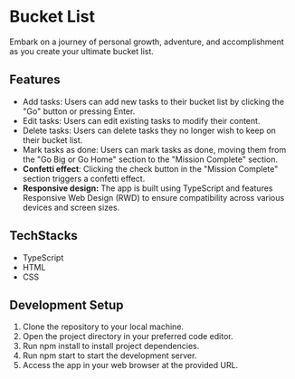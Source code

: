 # Bucket List

Embark on a journey of personal growth, adventure, and accomplishment as you create your ultimate bucket list.

## Features

- Add tasks: Users can add new tasks to their bucket list by clicking the "Go" button or pressing Enter.
- Edit tasks: Users can edit existing tasks to modify their content.
- Delete tasks: Users can delete tasks they no longer wish to keep on their bucket list.
- Mark tasks as done: Users can mark tasks as done, moving them from the "Go Big or Go Home" section to the "Mission Complete" section.
- **Confetti effect**: Clicking the check button in the "Mission Complete" section triggers a confetti effect.
- **Responsive design:** The app is built using TypeScript and features Responsive Web Design (RWD) to ensure compatibility across various devices and screen sizes.

## TechStacks

- TypeScript
- HTML
- CSS

## Development Setup

1. Clone the repository to your local machine.
2. Open the project directory in your preferred code editor.
3. Run npm install to install project dependencies.
4. Run npm start to start the development server.
5. Access the app in your web browser at the provided URL.
